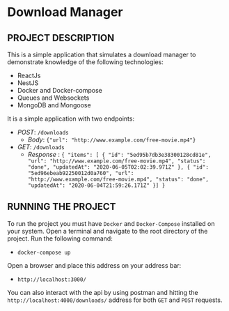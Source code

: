 # Download Manager
## PROJECT DESCRIPTION
This is a simple application that simulates a download manager to demonstrate knowledge of the following technologies:
* ReactJs
* NestJS
* Docker and Docker-compose
* Queues and Websockets
* MongoDB and Mongoose

It is a simple application with two endpoints:
* *POST*: `/downloads`
  * *Body*: `{"url": "http://www.example.com/free-movie.mp4"}`
* *GET*: `/downloads`
  * *Response* : `{
  "items": [
        {
            "id": "5ed95b7db3e38300128cd81e",
            "url": "http://www.example.com/free-movie.mp4",
            "status": "done",
            "updatedAt": "2020-06-05T02:02:39.971Z"
        },
        {
            "id": "5ed96ebeab92250012d0a760",
            "url": "http://www.example.com/free-movie.mp4",
            "status": "done",
            "updatedAt": "2020-06-04T21:59:26.171Z"
        }]
        }`

## RUNNING THE PROJECT
To run the project you must have `Docker` and `Docker-Compose` installed on your system.
Open a terminal and navigate to the root directory of the project. Run the following command:
* `docker-compose up`

Open a browser and place this address on your address bar:
* `http://localhost:3000/`

You can also interact with the api by using postman and hitting the `http://localhost:4000/downloads/` address for both `GET` and `POST` requests.




